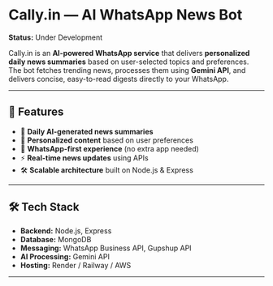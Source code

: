 # Cally.in — AI WhatsApp News Bot

**Status:** Under Development  

Cally.in is an **AI-powered WhatsApp service** that delivers **personalized daily news summaries** based on user-selected topics and preferences.  
The bot fetches trending news, processes them using **Gemini API**, and delivers concise, easy-to-read digests directly to your WhatsApp.

---

## 🚀 Features
- 📢 **Daily AI-generated news summaries**
- 🎯 **Personalized content** based on user preferences
- 💬 **WhatsApp-first experience** (no extra app needed)
- ⚡ **Real-time news updates** using APIs
- 🛠 **Scalable architecture** built on Node.js & Express

---

## 🛠 Tech Stack
- **Backend:** Node.js, Express
- **Database:** MongoDB
- **Messaging:** WhatsApp Business API, Gupshup API
- **AI Processing:** Gemini API
- **Hosting:** Render / Railway / AWS

---


